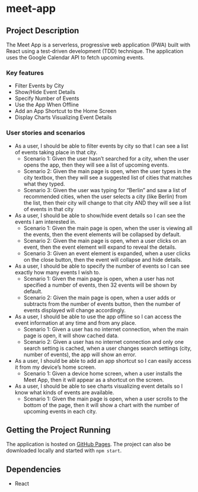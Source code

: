 # meet-app

## Project Description
The Meet App is a serverless, progressive web application (PWA) built with React using a test-driven development (TDD) technique. The application uses the Google Calendar API to fetch upcoming events.

### Key features
* Filter Events by City
* Show/Hide Event Details
* Specify Number of Events
* Use the App When Offline
* Add an App Shortcut to the Home Screen
* Display Charts Visualizing Event Details

### User stories and scenarios
* As a user, I should be able to filter events by city so that I can see a list of events taking place in that city.
  * Scenario 1: Given the user hasn’t searched for a city, when the user opens the app, then they will see a list of upcoming events.
  * Scenario 2: Given the main page is open, when the user types in the city textbox, then they will see a suggested list of cities that matches what they typed.
  * Scenario 3: Given the user was typing for “Berlin” and saw a list of recommended cities, when the user selects a city (like Berlin) from the list, then their city will change to that city AND they will see a list of events in that city  
* As a user, I should be able to show/hide event details so I can see the events I am interested in.
  * Scenario 1: Given the main page is open, when the user is viewing all the events, then the event elements will be collapsed by default.
  * Scenario 2: Given the main page is open, when a user clicks on an event, then the event element will expand to reveal the details.
  * Scenario 3: Given an event element is expanded, when a user clicks on the close button, then the event will collapse and hide details.
* As a user, I should be able to specify the number of events so I can see exactly how many events I wish to.
  * Scenario 1: Given the main page is open, when a user has not specified a number of events, then 32 events will be shown by default.
  * Scenario 2: Given the main page is open, when a user adds or subtracts from the number of events button, then the number of events displayed will change accordingly. 
* As a user, I should be able to use the app offline so I can access the event information at any time and from any place.
  * Scenario 1: Given a user has no internet connection, when the main page is open, it will show cached data.
  * Scenario 2: Given a user has no internet connection and only one search setting is cached, when a user changes search settings (city, number of events), the app will show an error.
* As a user, I should be able to add an app shortcut so I can easily access it from my device’s home screen.
  * Scenario 1: Given a device home screen, when a user installs the Meet App, then it will appear as a shortcut on the screen.
* As a user, I should be able to see charts visualizing event details so I know what kinds of events are available.
  * Scenario 1: Given the main page is open, when a user scrolls to the bottom of the page, then it will show a chart with the number of upcoming events in each city.

## Getting the Project Running

The application is hosted on [GitHub Pages](https://kayleebowers.github.io/meet-app/). The project can also be downloaded locally and started with `npm start`.

## Dependencies
* React

